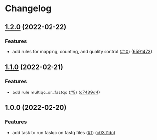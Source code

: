 # Changelog

## [1.2.0](https://www.github.com/kevinrue/snakemake_rnaseq_hisat2/compare/v1.1.0...v1.2.0) (2022-02-22)


### Features

* add rules for mapping, counting, and quality control ([#10](https://www.github.com/kevinrue/snakemake_rnaseq_hisat2/issues/10)) ([6591473](https://www.github.com/kevinrue/snakemake_rnaseq_hisat2/commit/65914734d530d6061641f9287eeff9aaceb37d41))

## [1.1.0](https://www.github.com/kevinrue/snakemake_rnaseq_hisat2/compare/v1.0.0...v1.1.0) (2022-02-21)


### Features

* add rule multiqc_on_fastqc ([#5](https://www.github.com/kevinrue/snakemake_rnaseq_hisat2/issues/5)) ([c7439d4](https://www.github.com/kevinrue/snakemake_rnaseq_hisat2/commit/c7439d402ca2ec17180e1f424a9e8004bf6e0873))

## 1.0.0 (2022-02-20)


### Features

* add task to run fastqc on fastq files ([#1](https://www.github.com/kevinrue/snakemake_rnaseq_hisat2/issues/1)) ([c03d1dc](https://www.github.com/kevinrue/snakemake_rnaseq_hisat2/commit/c03d1dcf87172b85191953509a2c1ca626fcedec))
